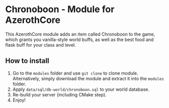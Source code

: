 # Chronoboon - Module for AzerothCore

This AzerothCore module adds an item called Chronoboon to the game, which grants you vanilla-style world buffs, as well as the best food and flask buff for your class and level.

## How to install

1. Go to the `modules` folder and use `git clone` to clone module. Alternatively, simply download the module and extract it into the `modules` folder.
2. Apply `data/sql/db-world/chronoboon.sql` to your world database.
3. Re-build your server (including CMake step).
4. Enjoy!
